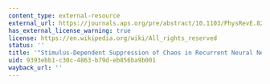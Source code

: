 ```yaml
---
content_type: external-resource
external_url: https://journals.aps.org/pre/abstract/10.1103/PhysRevE.82.011903
has_external_license_warning: true
license: https://en.wikipedia.org/wiki/All_rights_reserved
status: ''
title: '"Stimulus-Dependent Suppression of Chaos in Recurrent Neural Networks."'
uid: 9393ebb1-c30c-4863-b79d-eb856ba9b001
wayback_url: ''
---
```

